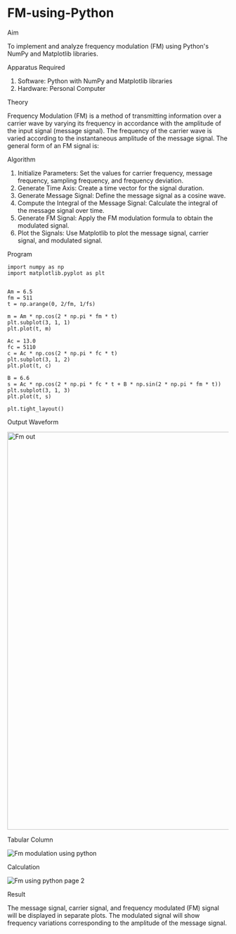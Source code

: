 # FM-using-Python

Aim


To implement and analyze frequency modulation (FM) using Python's NumPy and Matplotlib libraries. 

Apparatus Required

1.	Software: Python with NumPy and Matplotlib libraries
2.	Hardware: Personal Computer
  
Theory

Frequency Modulation (FM) is a method of transmitting information over a carrier wave by varying its frequency in accordance with the amplitude of the input signal (message signal). The frequency of the carrier wave is varied according to the instantaneous amplitude of the message signal. The general form of an FM signal is:



Algorithm


1.	Initialize Parameters: Set the values for carrier frequency, message frequency, sampling frequency, and frequency deviation.
2.	Generate Time Axis: Create a time vector for the signal duration.
3.	Generate Message Signal: Define the message signal as a cosine wave.
4.	Compute the Integral of the Message Signal: Calculate the integral of the message signal over time.
5.	Generate FM Signal: Apply the FM modulation formula to obtain the modulated signal.
6.	Plot the Signals: Use Matplotlib to plot the message signal, carrier signal, and modulated signal.

Program
```
import numpy as np
import matplotlib.pyplot as plt


Am = 6.5
fm = 511
t = np.arange(0, 2/fm, 1/fs)

m = Am * np.cos(2 * np.pi * fm * t)
plt.subplot(3, 1, 1)
plt.plot(t, m)

Ac = 13.0
fc = 5110
c = Ac * np.cos(2 * np.pi * fc * t)
plt.subplot(3, 1, 2)
plt.plot(t, c)

B = 6.6
s = Ac * np.cos(2 * np.pi * fc * t + B * np.sin(2 * np.pi * fm * t))
plt.subplot(3, 1, 3)
plt.plot(t, s)

plt.tight_layout()
```
Output Waveform

<img width="1170" height="903" alt="Fm out" src="https://github.com/user-attachments/assets/415bd3ab-21cc-436f-9bfe-d58b67a3f03b" />


Tabular Column

![Fm modulation using python](https://github.com/user-attachments/assets/6a61bb88-154b-45ec-902a-2588b438049f)



Calculation

![Fm using python page 2](https://github.com/user-attachments/assets/5495b29f-e388-43cd-b643-7f4c17add4c4)



Result


The message signal, carrier signal, and frequency modulated (FM) signal will be displayed in separate plots. The modulated signal will show frequency variations corresponding to the amplitude of the message signal.
